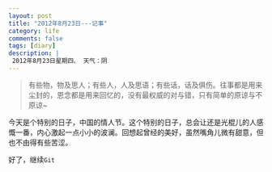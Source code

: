 ```yaml
---
layout: post
title: "2012年8月23日---记事"
category: life
comments: false
tags: [diary]
description: |
 2012年8月23日星期四、 天气：阴
---
```


> 有些物，物及思人；有些人，人及思语；有些话，话及俱伤。往事都是用来尘封的，恩念都是用来回忆的，没有最权威的对与错，只有简单的原谅与不原谅~ 

今天是个特别的日子，中国的情人节。这个特别的日子，总会让还是光棍儿的人感慨一番，内心激起一点小小的波澜。回想起曾经的美好，虽然嘴角儿微有甜意，但也不由得有些苦涩。

好了，继续```Git```

